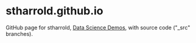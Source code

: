 # stharrold.github.io

GitHub page for stharrold, [Data Science Demos](https://stharrold.github.io), with source code ("_src" branches).  
